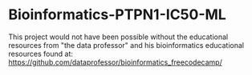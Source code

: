 # Bioinformatics-PTPN1-IC50-ML
This project would not have been possible without the educational resources from "the data professor" and his bioinformatics educational resources found at: https://github.com/dataprofessor/bioinformatics_freecodecamp/


